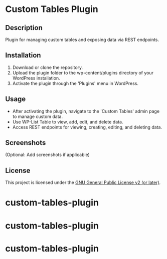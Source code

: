 # Custom Tables Plugin

## Description
Plugin for managing custom tables and exposing data via REST endpoints.

## Installation
1. Download or clone the repository.
2. Upload the plugin folder to the wp-content/plugins directory of your WordPress installation.
3. Activate the plugin through the 'Plugins' menu in WordPress.

## Usage
- After activating the plugin, navigate to the 'Custom Tables' admin page to manage custom data.
- Use WP-List Table to view, add, edit, and delete data.
- Access REST endpoints for viewing, creating, editing, and deleting data.

## Screenshots
(Optional: Add screenshots if applicable)

## License
This project is licensed under the [GNU General Public License v2 (or later)](https://www.gnu.org/licenses/gpl-2.0.html).
# custom-tables-plugin
# custom-tables-plugin
# custom-tables-plugin
